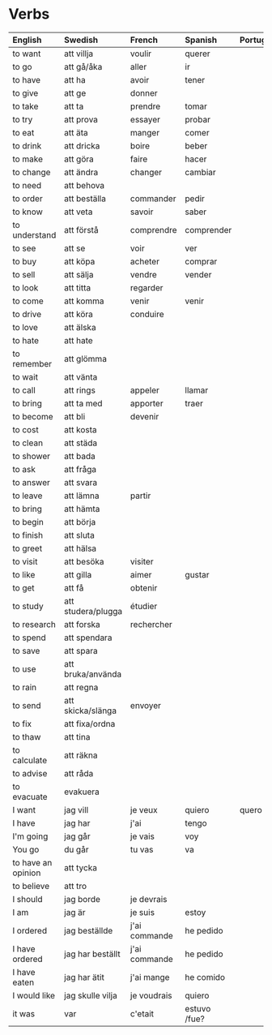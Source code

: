 # Verbs

| English            | Swedish            | French        | Spanish      | Portugese | Italian |
| :----------------- | :----------------- | :------------ | :----------- | :-------- | :------ |
| to want            | att villja         | voulir        | querer       |           |         |
| to go              | att gå/åka         | aller         | ir           |           |         |
| to have            | att ha             | avoir         | tener        |           |         |
| to give            | att ge             | donner        |              |           |         |
| to take            | att ta             | prendre       | tomar        |           |         |
| to try             | att prova          | essayer       | probar       |           |         |
| to eat             | att äta            | manger        | comer        |           |         |
| to drink           | att dricka         | boire         | beber        |           |         |
| to make            | att göra           | faire         | hacer        |           |         |
| to change          | att ändra          | changer       | cambiar      |           |         |
| to need            | att behova         |               |              |           |         |
| to order           | att beställa       | commander     | pedir        |           |         |
| to know            | att veta           | savoir        | saber        |           |         |
| to understand      | att förstå         | comprendre    | comprender   |           |         |
| to see             | att se             | voir          | ver          |           |         |
| to buy             | att köpa           | acheter       | comprar      |           |         |
| to sell            | att sälja          | vendre        | vender       |           |         |
| to look            | att titta          | regarder      |              |           |         |
| to come            | att komma          | venir         | venir        |           |         |
| to drive           | att köra           | conduire      |              |           |         |
| to love            | att älska          |               |              |           |         |
| to hate            | att hate           |               |              |           |         |
| to remember        | att glömma         |               |              |           |         |
| to wait            | att vänta          |               |              |           |         |
| to call            | att rings          | appeler       | llamar       |           |         |
| to bring           | att ta med         | apporter      | traer        |           |         |
| to become          | att bli            | devenir       |
| to cost            | att kosta          |
| to clean           | att städa          |               |              |           |         |
| to shower          | att bada           |               |              |           |         |
| to ask             | att fråga          |               |              |           |         |
| to answer          | att svara          |               |              |           |         |
| to leave           | att lämna          | partir        |              |           |         |
| to bring           | att hämta          |               |              |           |         |
| to begin           | att börja          |               |              |           |         |
| to finish          | att sluta          |               |              |           |         |
| to greet           | att hälsa          |               |              |           |         |
| to visit           | att besöka         | visiter       |
| to like            | att gilla          | aimer         | gustar       |           |         |
| to get             | att få             | obtenir       |              |
| to study           | att studera/plugga | étudier       |
| to research        | att forska         | rechercher    |              |
| to spend           | att spendara       |               |
| to save            | att spara          |               |
| to use             | att bruka/använda  |
| to rain            | att regna          |
| to send            | att skicka/slänga  | envoyer       |
| to fix             | att fixa/ordna     |
| to thaw            | att tina           |
| to calculate       | att räkna          |
| to advise          | att råda           |
| to evacuate        | evakuera           |
| I want             | jag vill           | je veux       | quiero       | quero     |         |
| I have             | jag har            | j'ai          | tengo        |           |         |
| I'm going          | jag går            | je vais       | voy          |           |         |
| You go             | du går             | tu vas        | va           |           |         |
| to have an opinion | att tycka          |               |              |           |         |
| to believe         | att tro            |               |              |           |         |
| I should           | jag borde          | je devrais    |              |           |         |
| I am               | jag är             | je suis       | estoy        |           |         |
| I ordered          | jag beställde      | j'ai commande | he pedido    |           |         |
| I have ordered     | jag har beställt   | j'ai commande | he pedido    |           |         |
| I have eaten       | jag har ätit       | j'ai mange    | he comido    |           |         |
| I would like       | jag skulle vilja   | je voudrais   | quiero       |           |         |
| it was             | var                | c'etait       | estuvo /fue? |           |         |
